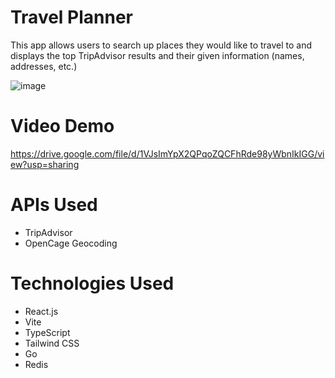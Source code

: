 # Travel Planner
This app allows users to search up places they would like to travel to and displays the top TripAdvisor results and their given information (names, addresses, etc.)

![image](https://github.com/wjhuang98/travel-planner/assets/92351928/41b4a808-58f5-4fbc-93a1-3d1c94cc8738)

# Video Demo
https://drive.google.com/file/d/1VJsImYpX2QPqoZQCFhRde98yWbnIkIGG/view?usp=sharing

# APIs Used
- TripAdvisor
- OpenCage Geocoding

# Technologies Used
- React.js
- Vite
- TypeScript
- Tailwind CSS
- Go
- Redis
